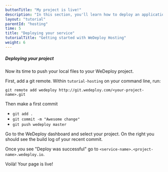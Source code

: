```yaml
---
buttonTitle: "My project is live!"
description: "In this section, you'll learn how to deploy an application using WeDeploy Hosting."
layout: "tutorial"
parentId: "hosting"
time: 5
title: "Deploying your service"
tutorialTitle: "Getting started with WeDeploy Hosting"
weight: 6
---
```


##### Deploying your project

Now its time to push your local files to your WeDeploy project.

First, add a git remote. Within `tutorial-hosting` on your command line, run: 
```
git remote add wedeploy http://git.wedeploy.com/<your-project-name>.git
```

Then make a first commit
* `git add .`
* `git commit -m "Awesome change"`
* `git push wedeploy master`

Go to the WeDeploy dashboard and select your project. On the right you should see the build log of your recent commit. 

Once you see "Deploy was successful" go to `<service-name>.<project-name>.wedeploy.io`.

Voilà! Your page is live! 
